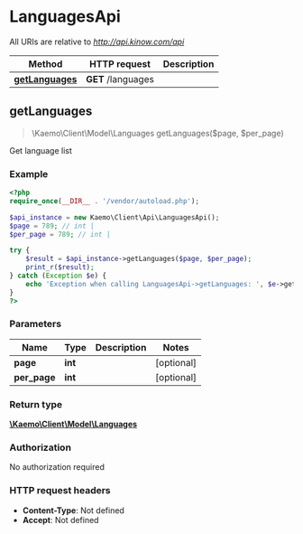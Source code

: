 # LanguagesApi

All URIs are relative to *http://api.kinow.com/api*

Method | HTTP request | Description
------------- | ------------- | -------------
[**getLanguages**](#getLanguages) | **GET** /languages | 


## **getLanguages**
> \Kaemo\Client\Model\Languages getLanguages($page, $per_page)



Get language list

### Example
```php
<?php
require_once(__DIR__ . '/vendor/autoload.php');

$api_instance = new Kaemo\Client\Api\LanguagesApi();
$page = 789; // int | 
$per_page = 789; // int | 

try {
    $result = $api_instance->getLanguages($page, $per_page);
    print_r($result);
} catch (Exception $e) {
    echo 'Exception when calling LanguagesApi->getLanguages: ', $e->getMessage(), PHP_EOL;
}
?>
```

### Parameters

Name | Type | Description  | Notes
------------- | ------------- | ------------- | -------------
 **page** | **int**|  | [optional]
 **per_page** | **int**|  | [optional]

### Return type

[**\Kaemo\Client\Model\Languages**](#Languages)

### Authorization

No authorization required

### HTTP request headers

 - **Content-Type**: Not defined
 - **Accept**: Not defined

